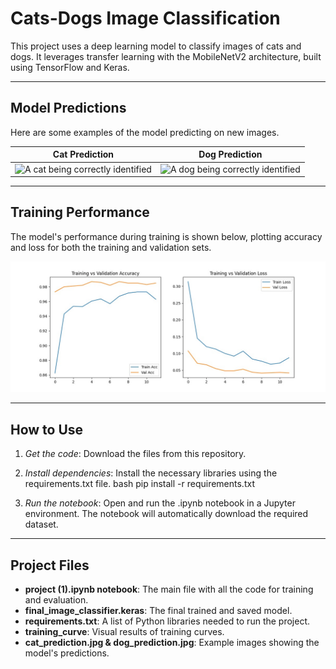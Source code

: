 # Cats-Dogs Image Classification 

This project uses a deep learning model to classify images of cats and dogs. It leverages transfer learning with the MobileNetV2 architecture, built using TensorFlow and Keras.

---

## Model Predictions
Here are some examples of the model predicting on new images.

| Cat Prediction | Dog Prediction |
| :---: | :---: |
| ![A cat being correctly identified](cat_prediction.jpg) | ![A dog being correctly identified](dog_prediction.jpg) |



---

## Training Performance
The model's performance during training is shown below, plotting accuracy and loss for both the training and validation sets.

![Model Training Curves](training_curve.jpg)

---

## How to Use
1.  *Get the code*:
    Download the files from this repository.

2.  *Install dependencies*:
    Install the necessary libraries using the requirements.txt file.
    bash
    pip install -r requirements.txt
    
3.  *Run the notebook*:
    Open and run the .ipynb notebook in a Jupyter environment. The notebook will automatically download the required dataset.

---

## Project Files
* **project (1).ipynb notebook**: The main file with all the code for training and evaluation.
* **final_image_classifier.keras**: The final trained and saved model.
* **requirements.txt**: A list of Python libraries needed to run the project.
* **training_curve**: Visual results of  training curves.
* **cat_prediction.jpg & dog_prediction.jpg**: Example images showing the model's predictions.
